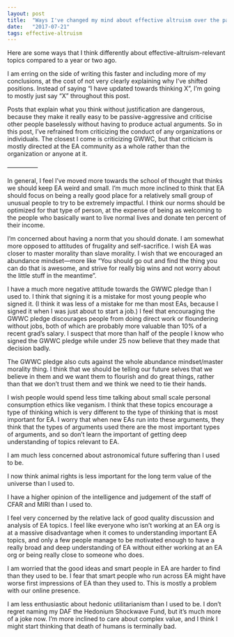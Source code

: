 ```yaml
---
layout: post
title:  "Ways I've changed my mind about effective altruism over the past year"
date:   "2017-07-21"
tags: effective-altruism
---
```


Here are some ways that I think differently about effective-altruism-relevant topics compared to a year or two ago.

I am erring on the side of writing this faster and including more of my conclusions, at the cost of not very clearly explaining why I’ve shifted positions. Instead of saying “I have updated towards thinking X”, I’m going to mostly just say “X” throughout this post.

Posts that explain what you think without justification are dangerous, because they make it really easy to be passive-aggressive and criticise other people baselessly without having to produce actual arguments. So in this post, I’ve refrained from criticizing the conduct of any organizations or individuals. The closest I come is criticizing GWWC, but that criticism is mostly directed at the EA community as a whole rather than the organization or anyone at it.

—————

In general, I feel I’ve moved more towards the school of thought that thinks we should keep EA weird and small. I’m much more inclined to think that EA should focus on being a really good place for a relatively small group of unusual people to try to be extremely impactful. I think our norms should be optimized for that type of person, at the expense of being as welcoming to the people who basically want to live normal lives and donate ten percent of their income.

I’m concerned about having a norm that you should donate. I am somewhat more opposed to attitudes of frugality and self-sacrifice. I wish EA was closer to master morality than slave morality. I wish that we encouraged an abundance mindset—more like “You should go out and find the thing you can do that is awesome, and strive for really big wins and not worry about the little stuff in the meantime”.

I have a much more negative attitude towards the GWWC pledge than I used to. I think that signing it is a mistake for most young people who signed it. (I think it was less of a mistake for me than most EAs, because I signed it when I was just about to start a job.) I feel that encouraging the GWWC pledge discourages people from doing direct work or floundering without jobs, both of which are probably more valuable than 10% of a recent grad’s salary. I suspect that more than half of the people I know who signed the GWWC pledge while under 25 now believe that they made that decision badly.

The GWWC pledge also cuts against the whole abundance mindset/master morality thing. I think that we should be telling our future selves that we believe in them and we want them to flourish and do great things, rather than that we don’t trust them and we think we need to tie their hands.

I wish people would spend less time talking about small scale personal consumption ethics like veganism. I think that these topics encourage a type of thinking which is very different to the type of thinking that is most important for EA. I worry that when new EAs run into these arguments, they think that the types of arguments used there are the most important types of arguments, and so don’t learn the important of getting deep understanding of topics relevant to EA.

I am much less concerned about astronomical future suffering than I used to be.

I now think animal rights is less important for the long term value of the universe than I used to.

I have a higher opinion of the intelligence and judgement of the staff of CFAR and MIRI than I used to.

I feel very concerned by the relative lack of good quality discussion and analysis of EA topics. I feel like everyone who isn’t working at an EA org is at a massive disadvantage when it comes to understanding important EA topics, and only a few people manage to be motivated enough to have a really broad and deep understanding of EA without either working at an EA org or being really close to someone who does.

I am worried that the good ideas and smart people in EA are harder to find than they used to be. I fear that smart people who run across EA might have worse first impressions of EA than they used to. This is mostly a problem with our online presence.

I am less enthusiastic about hedonic utilitarianism than I used to be. I don’t regret naming my DAF the Hedonium Shockwave Fund, but it’s much more of a joke now. I’m more inclined to care about complex value, and I think I might start thinking that death of humans is terminally bad.
